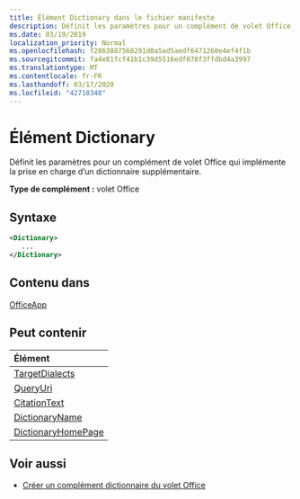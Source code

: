 ```yaml
---
title: Élément Dictionary dans le fichier manifeste
description: Définit les paramètres pour un complément de volet Office qui implémente la prise en charge d’un dictionnaire supplémentaire.
ms.date: 03/19/2019
localization_priority: Normal
ms.openlocfilehash: f2863887568291d0a5ad5aedf6471260e4ef4f1b
ms.sourcegitcommit: fa4e81fcf41b1c39d5516edf078f3ffdbd4a3997
ms.translationtype: MT
ms.contentlocale: fr-FR
ms.lasthandoff: 03/17/2020
ms.locfileid: "42718348"
---
```

# <a name="dictionary-element"></a>Élément Dictionary

Définit les paramètres pour un complément de volet Office qui implémente la prise en charge d’un dictionnaire supplémentaire.

**Type de complément :** volet Office

## <a name="syntax"></a>Syntaxe

```XML
<Dictionary>
   ...
</Dictionary>
```

## <a name="contained-in"></a>Contenu dans

[OfficeApp](officeapp.md)

## <a name="can-contain"></a>Peut contenir

|**Élément**|
|:-----|
|[TargetDialects](targetdialects.md)|
|[QueryUri](queryuri.md)|
|[CitationText](citationtext.md)|
|[DictionaryName](dictionaryname.md)|
|[DictionaryHomePage](dictionaryhomepage.md)|

## <a name="see-also"></a>Voir aussi

- [Créer un complément dictionnaire du volet Office](../../word/dictionary-task-pane-add-ins.md)
